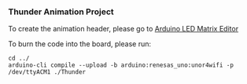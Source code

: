 ### Thunder Animation Project

To create the animation header, please go to [Arduino LED Matrix Editor](https://ledmatrix-editor.arduino.cc/)

To burn the code into the board, please run:

```
cd ../
arduino-cli compile --upload -b arduino:renesas_uno:unor4wifi -p /dev/ttyACM1 ./Thunder
```